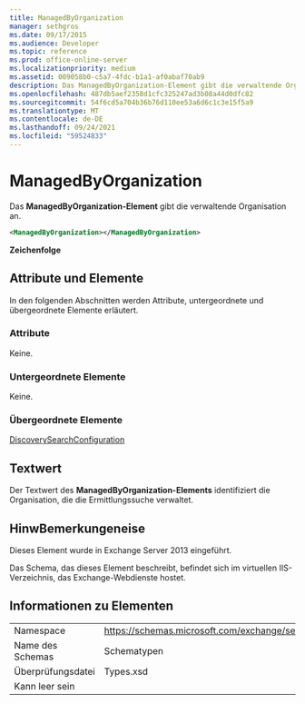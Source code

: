 ```yaml
---
title: ManagedByOrganization
manager: sethgros
ms.date: 09/17/2015
ms.audience: Developer
ms.topic: reference
ms.prod: office-online-server
ms.localizationpriority: medium
ms.assetid: 009058b0-c5a7-4fdc-b1a1-af0abaf70ab9
description: Das ManagedByOrganization-Element gibt die verwaltende Organisation an.
ms.openlocfilehash: 487db5aef2358d1cfc325247ad3b08a44d0dfc82
ms.sourcegitcommit: 54f6cd5a704b36b76d110ee53a6d6c1c3e15f5a9
ms.translationtype: MT
ms.contentlocale: de-DE
ms.lasthandoff: 09/24/2021
ms.locfileid: "59524833"
---
```

# <a name="managedbyorganization"></a>ManagedByOrganization

Das **ManagedByOrganization-Element** gibt die verwaltende Organisation an. 
  
```XML
<ManagedByOrganization></ManagedByOrganization>
```

 **Zeichenfolge**
## <a name="attributes-and-elements"></a>Attribute und Elemente

In den folgenden Abschnitten werden Attribute, untergeordnete und übergeordnete Elemente erläutert.
  
### <a name="attributes"></a>Attribute

Keine.
  
### <a name="child-elements"></a>Untergeordnete Elemente

Keine.
  
### <a name="parent-elements"></a>Übergeordnete Elemente

[DiscoverySearchConfiguration](discoverysearchconfiguration.md)
  
## <a name="text-value"></a>Textwert

Der Textwert des **ManagedByOrganization-Elements** identifiziert die Organisation, die die Ermittlungssuche verwaltet. 
  
## <a name="remarks"></a>HinwBemerkungeneise

Dieses Element wurde in Exchange Server 2013 eingeführt.
  
Das Schema, das dieses Element beschreibt, befindet sich im virtuellen IIS-Verzeichnis, das Exchange-Webdienste hostet.
  
## <a name="element-information"></a>Informationen zu Elementen

|||
|:-----|:-----|
|Namespace  <br/> |https://schemas.microsoft.com/exchange/services/2006/types  <br/> |
|Name des Schemas  <br/> |Schematypen  <br/> |
|Überprüfungsdatei  <br/> |Types.xsd  <br/> |
|Kann leer sein  <br/> ||
   

